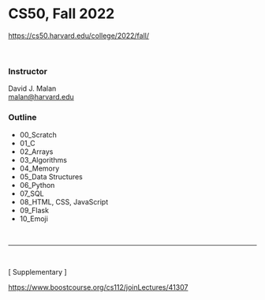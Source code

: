 # CS50, Fall 2022

https://cs50.harvard.edu/college/2022/fall/

<br>

### Instructor

David J. Malan  
malan@harvard.edu  

### Outline
* 00_Scratch
* 01_C
* 02_Arrays
* 03_Algorithms
* 04_Memory
* 05_Data Structures
* 06_Python
* 07_SQL
* 08_HTML, CSS, JavaScript
* 09_Flask
* 10_Emoji

<br>

---
<br>

[ Supplementary ]  

https://www.boostcourse.org/cs112/joinLectures/41307

<br>
